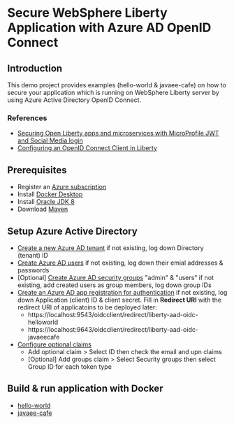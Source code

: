# Secure WebSphere Liberty Application with Azure AD OpenID Connect

## Introduction
This demo project provides examples (hello-world & javaee-cafe) on how to secure your application which is running on WebSphere Liberty server by using Azure Active Directory OpenID Connect.

### References
- [Securing Open Liberty apps and microservices with MicroProfile JWT and Social Media login](https://openliberty.io/blog/2019/08/29/securing-microservices-social-login-jwt.html)
- [Configuring an OpenID Connect Client in Liberty](https://www.ibm.com/support/knowledgecenter/SSEQTP_liberty/com.ibm.websphere.wlp.doc/ae/twlp_config_oidc_rp.html)

## Prerequisites
- Register an [Azure subscription](https://azure.microsoft.com/en-us/)
- Install [Docker Desktop](https://www.docker.com/products/docker-desktop)
- Install [Oracle JDK 8](https://www.oracle.com/java/technologies/javase-jdk8-downloads.html)
- Download [Maven](https://maven.apache.org/download.cgi)

## Setup Azure Active Directory
- [Create a new Azure AD tenant](https://docs.microsoft.com/en-us/azure/active-directory/develop/quickstart-create-new-tenant#create-a-new-azure-ad-tenant) if not existing, log down Directory (tenant) ID
- [Create Azure AD users](https://docs.microsoft.com/en-us/azure/openshift/howto-aad-app-configuration#create-a-new-azure-active-directory-user) if not existing, log down their emial addresses & passwords
- [Optional] [Create Azure AD security groups](https://docs.microsoft.com/en-us/azure/openshift/howto-aad-app-configuration#create-an-azure-ad-security-group) "admin" & "users" if not existing, add created users as group members, log down group IDs 
- [Create an Azure AD app registration for authentication](https://docs.microsoft.com/en-us/azure/openshift/configure-azure-ad-ui#create-an-azure-active-directory-application-for-authentication) if not existing, log down Application (client) ID & client secret. Fill in <b>Redirect URI</b> with the redirect URI of applicatoins to be deployed later:
  - https://<span></span>localhost:9543/oidcclient/redirect/liberty-aad-oidc-helloworld
  - https://<span></span>localhost:9643/oidcclient/redirect/liberty-aad-oidc-javaeecafe
- [Configure optional claims](https://docs.microsoft.com/en-us/azure/openshift/configure-azure-ad-ui#configure-optional-claims)
  - Add optional claim > Select ID then check the email and upn claims
  - [Optional] Add groups claim > Select Security groups then select Group ID for each token type

## Build & run application with Docker
- [hello-world](https://github.com/majguo/liberty-aad-oidc/tree/master/hello-world)
- [javaee-cafe](https://github.com/majguo/liberty-aad-oidc/tree/master/javaee-cafe)
